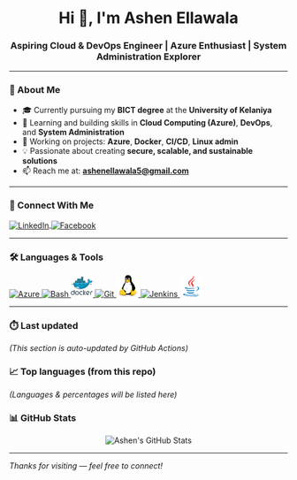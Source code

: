 <h1 align="center">Hi 👋, I'm Ashen Ellawala</h1>
<h3 align="center">Aspiring Cloud & DevOps Engineer | Azure Enthusiast | System Administration Explorer</h3>

---

### 🚀 About Me
- 🎓 Currently pursuing my **BICT degree** at the **University of Kelaniya**  
- 🌱 Learning and building skills in **Cloud Computing (Azure)**, **DevOps**, and **System Administration**  
- 🔭 Working on projects: **Azure**, **Docker**, **CI/CD**, **Linux admin**  
- 💡 Passionate about creating **secure, scalable, and sustainable solutions**  
- 📫 Reach me at: **ashenellawala5@gmail.com**

---

### 🤝 Connect With Me
<p align="left">
  <a href="https://linkedin.com/in/ashen-ellawala-06075a277" target="_blank">
    <img align="center" src="https://raw.githubusercontent.com/rahuldkjain/github-profile-readme-generator/master/src/images/icons/Social/linked-in-alt.svg" alt="LinkedIn" height="30" width="40" />
  </a>
  <a href="https://facebook.com/ashen.ellawala" target="_blank">
    <img align="center" src="https://raw.githubusercontent.com/rahuldkjain/github-profile-readme-generator/master/src/images/icons/Social/facebook.svg" alt="Facebook" height="30" width="40" />
  </a>
</p>

---

### 🛠️ Languages & Tools
<p align="left">
  <a href="https://azure.microsoft.com/" target="_blank"> 
    <img src="https://www.vectorlogo.zone/logos/microsoft_azure/microsoft_azure-icon.svg" alt="Azure" width="40" height="40"/> 
  </a>
  <a href="https://www.gnu.org/software/bash/" target="_blank"> 
    <img src="https://www.vectorlogo.zone/logos/gnu_bash/gnu_bash-icon.svg" alt="Bash" width="40" height="40"/> 
  </a>
  <a href="https://www.docker.com/" target="_blank"> 
    <img src="https://raw.githubusercontent.com/devicons/devicon/master/icons/docker/docker-original-wordmark.svg" alt="Docker" width="40" height="40"/> 
  </a>
  <a href="https://git-scm.com/" target="_blank"> 
    <img src="https://www.vectorlogo.zone/logos/git-scm/git-scm-icon.svg" alt="Git" width="40" height="40"/> 
  </a>
  <a href="https://www.linux.org/" target="_blank"> 
    <img src="https://raw.githubusercontent.com/devicons/devicon/master/icons/linux/linux-original.svg" alt="Linux" width="40" height="40"/> 
  </a>
  <a href="https://www.jenkins.io" target="_blank"> 
    <img src="https://www.vectorlogo.zone/logos/jenkins/jenkins-icon.svg" alt="Jenkins" width="40" height="40"/> 
  </a>
  <a href="https://www.java.com" target="_blank"> 
    <img src="https://raw.githubusercontent.com/devicons/devicon/master/icons/java/java-original.svg" alt="Java" width="40" height="40"/> 
  </a>
</p>

---

<!-- AUTO-GEN:START -->
<!-- The section below is automatically generated by .github/workflows/update-readme.yml -->
### ⏱️ Last updated
*(This section is auto-updated by GitHub Actions)*

### 📈 Top languages (from this repo)
*(Languages & percentages will be listed here)*

### 📊 GitHub Stats
<p align="center">
  <img src="https://github-readme-stats.vercel.app/api?username=ashenellawala&show_icons=true&theme=tokyonight" alt="Ashen's GitHub Stats" />
</p>
<!-- AUTO-GEN:END -->

---
*Thanks for visiting — feel free to connect!*

